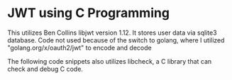 # JWT using C Programming
This utilizes Ben Collins libjwt version 1.12. It stores user data via sqlite3 database.
Code not used because of the switch to golang, where I utilized "golang.org/x/oauth2/jwt" to encode and decode

The following code snippets also utilizes libcheck, a C library that can check and debug C code.
